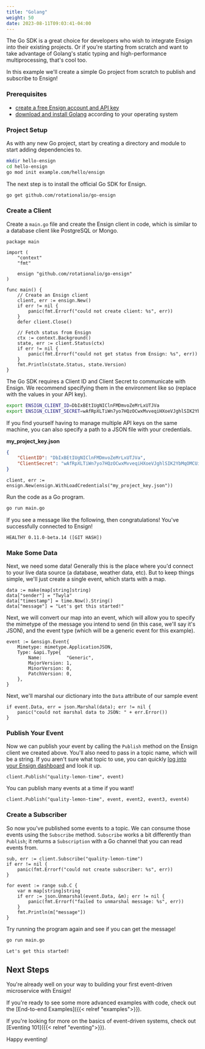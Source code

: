 ```yaml
---
title: "Golang"
weight: 50
date: 2023-08-11T09:03:41-04:00
---
```


The Go SDK is a great choice for developers who wish to integrate Ensign into their existing projects. Or if you're starting from scratch and want to take advantage of Golang's static typing and high-performance multiprocessing, that's cool too.

In this example we'll create a simple Go project from scratch to publish and subscribe to Ensign!

### Prerequisites

- [create a free Ensign account and API key](https://rotational.app)
- [download and install Golang](https://go.dev/doc/install) according to your operating system

### Project Setup

As with any new Go project, start by creating a directory and module to start adding dependencies to.

```bash
mkdir hello-ensign
cd hello-ensign
go mod init example.com/hello/ensign
```

The next step is to install the official Go SDK for Ensign.

```bash
go get github.com/rotationalio/go-ensign
```

<a name="create-a-client"></a>
### Create a Client

Create a `main.go` file and create the Ensign client in code, which is similar to a database client like PostgreSQL or Mongo.

```golang
package main

import (
	"context"
	"fmt"

	ensign "github.com/rotationalio/go-ensign"
)

func main() {
    // Create an Ensign client
	client, err := ensign.New()
	if err != nil {
		panic(fmt.Errorf("could not create client: %s", err))
	}
	defer client.Close()

    // Fetch status from Ensign
	ctx := context.Background()
	state, err := client.Status(ctx)
	if err != nil {
		panic(fmt.Errorf("could not get status from Ensign: %s", err))
	}
	fmt.Println(state.Status, state.Version)
}
```

The Go SDK requires a Client ID and Client Secret to communicate with Ensign. We recommend specifying them in the environment like so (replace with the values in your API key).

```bash
export ENSIGN_CLIENT_ID=DbIxBEtIUgNIClnFMDmvoZeMrLxUTJVa
export ENSIGN_CLIENT_SECRET=wAfRpXLTiWn7yo7HQzOCwxMvveqiHXoeVJghlSIK2YbMqOMCUiSVRVQOLT0ORrVS
```

If you find yourself having to manage multiple API keys on the same machine, you can also specify a path to a JSON file with your credentials.

**my_project_key.json**
```json
{
    "ClientID": "DbIxBEtIUgNIClnFMDmvoZeMrLxUTJVa",
    "ClientSecret": "wAfRpXLTiWn7yo7HQzOCwxMvveqiHXoeVJghlSIK2YbMqOMCUiSVRVQOLT0ORrVS"
}
```

```golang
client, err := ensign.New(ensign.WithLoadCredentials("my_project_key.json"))
```

Run the code as a Go program.

```bash
go run main.go
```

If you see a message like the following, then congratulations! You've successfully connected to Ensign!

```HEALTHY 0.11.0-beta.14 ([GIT HASH])```

### Make Some Data

Next, we need some data! Generally this is the place where you'd connect to your live data source (a database, weather data, etc). But to keep things simple, we'll just create a single event, which starts with a map.

```golang
data := make(map[string]string)
data["sender"] = "Twyla"
data["timestamp"] = time.Now().String()
data["message"] = "Let's get this started!"
```

Next, we will convert our map into an event, which will allow you to specify the mimetype of the message you intend to send (in this case, we'll say it's JSON), and the event type (which will be a generic event for this example).

```golang
event := &ensign.Event{
    Mimetype: mimetype.ApplicationJSON,
    Type: &api.Type{
		Name:         "Generic",
		MajorVersion: 1,
		MinorVersion: 0,
		PatchVersion: 0,
    },
}
```

Next, we'll marshal our dictionary into the `Data` attribute of our sample event

```golang
if event.Data, err = json.Marshal(data); err != nil {
    panic("could not marshal data to JSON: " + err.Error())
}
```

### Publish Your Event

Now we can publish your event by calling the `Publish` method on the Ensign client we created above. You'll also need to pass in a topic name, which will be a string. If you aren't sure what topic to use, you can quickly [log into your Ensign dashboard](https://rotational.app) and look it up.

```golang
client.Publish("quality-lemon-time", event)
```

You can publish many events at a time if you want!

```golang
client.Publish("quality-lemon-time", event, event2, event3, event4)
```

### Create a Subscriber

So now you've published some events to a topic. We can consume those events using the `Subscribe` method. `Subscribe` works a bit differently than `Publish`; it returns a `Subscription` with a Go channel that you can read events from.

```golang
sub, err := client.Subscribe("quality-lemon-time")
if err != nil {
    panic(fmt.Errorf("could not create subscriber: %s", err))
}

for event := range sub.C {
    var m map[string]string
    if err := json.Unmarshal(event.Data, &m); err != nil {
        panic(fmt.Errorf("failed to unmarshal message: %s", err))
    }
    fmt.Println(m["message"])
}
```

Try running the program again and see if you can get the message!

```bash
go run main.go
```

```Let's get this started!```

## Next Steps

You're already well on your way to building your first event-driven microservice with Ensign!

If you're ready to see some more advanced examples with code, check out the [End-to-end Examples]({{< relref "examples">}}).

If you're looking for more on the basics of event-driven systems, check out [Eventing 101]({{< relref "eventing">}}).

Happy eventing!